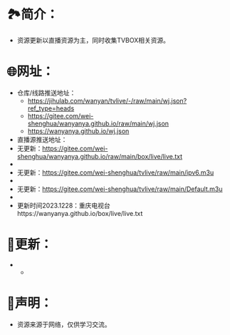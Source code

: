 # 🏞️简介：
- 资源更新以直播资源为主，同时收集TVBOX相关资源。



# 🌐网址：
- 仓库/线路推送地址：
  - https://jihulab.com/wanyan/tvlive/-/raw/main/wj.json?ref_type=heads
  - https://gitee.com/wei-shenghua/wanyanya.github.io/raw/main/wj.json
  - https://wanyanya.github.io/wj.json
- 直播源推送地址：
- 无更新：https://gitee.com/wei-shenghua/wanyanya.github.io/raw/main/box/live/live.txt
- 
- 无更新：https://gitee.com/wei-shenghua/tvlive/raw/main/ipv6.m3u
- 
- 无更新：https://gitee.com/wei-shenghua/tvlive/raw/main/Default.m3u
- 
- 更新时间2023.1228：重庆电视台https://wanyanya.github.io/box/live/live.txt


  

# 📔更新：
-  
  -  


     
# 📖声明：
- 资源来源于网络，仅供学习交流。


